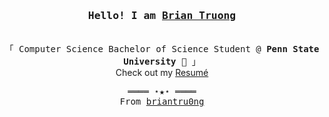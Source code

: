 <h3 align="center"><samp>Hello! I am <b><a rel="nofollow noopener noreferrer" target="_blank" href="https://kevincui.dev">Brian Truong</a></b></samp></h3>
<p align="center"><br>
  <samp>
    「 Computer Science Bachelor of Science Student @ <b>Penn State University</b> 🐾 」<br>
  </samp>
  </samp>
  Check out my <a rel="nofollow noopener noreferrer" target="_blank" href="https://kevinjycui.github.io/src/Kevin_Cui_Resume.pdf">Resumé</a><br>
  </samp>
</p>
<samp>
  <p align="center">
    ════ ⋆★⋆ ════<br>
    From <a href="https://github.com/briantru0ng">briantru0ng</a>
  </p>
</samp>
